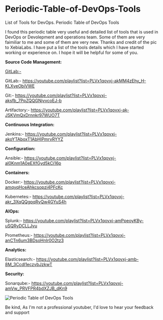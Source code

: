 # Periodic-Table-of-DevOps-Tools
List of Tools for DevOps. Periodic Table of DevOps Tools


I found this periodic table very useful and detailed list of tools that is used in DevOps or Devolepment and operations team.  Some of them are very faimiliar to me and some of them are very new. Thanks and credit of the pic to XebiaLabs. I have put a list of the tools details which I have started working or experience on. I hope it will be helpful for some of you.

**Source Code Management:**

<a href="https://youtube.com/playlist?list=PLVx1qovxj-akMM4zEhy_H-KLXyeObiVWE" target="_blank">GitLab:-</a>

GitLab:- https://youtube.com/playlist?list=PLVx1qovxj-akMM4zEhy_H-KLXyeObiVWE

Git:- https://youtube.com/playlist?list=PLVx1qovxj-aksfb_7PpZQQGNjvvcoEJ-b

Artifactory:- https://youtube.com/playlist?list=PLVx1qovxj-ak-JSKVmQxDrnnkr97WUO7T


**Continuous Integration:**

Jenkins:- https://youtube.com/playlist?list=PLVx1qovxj-akoYTAboxT1AbHlPmrvRYYZ

**Configuration:**

Ansible:- https://youtube.com/playlist?list=PLVx1qovxj-al0Knm1A0eEXfGyd5kCi16p

**Containers:**

Docker:- https://youtube.com/playlist?list=PLVx1qovxj-amqyqHceAhkcsopzi4PFcKc

Kubernetes:- https://youtube.com/playlist?list=PLVx1qovxj-akr_3XqQQgpqRyQw4GYuS4h


**AIOps:**

Splunk:- https://youtube.com/playlist?list=PLVx1qovxj-amPpeoyKBy-uSQRyDCLLJvu

Prometheus:- https://youtube.com/playlist?list=PLVx1qovxj-anCTn6um3BDsoHnIr0O2tz3

**Analytics:**

Elasticsearch:- https://youtube.com/playlist?list=PLVx1qovxj-amb-8M_3Ccdl1eczvbJzkwT

**Security:**

Sonarqube:- https://youtube.com/playlist?list=PLVx1qovxj-amVw_PRVFPR4bdXZJB_dKn9


![Periodic Table of DevOps Tools](https://user-images.githubusercontent.com/51883957/118441848-614ca880-b707-11eb-8603-3f6bf3eb2b88.png)

Be kind, As I'm not a professional youtuber, I'd love to hear your feedback and support
